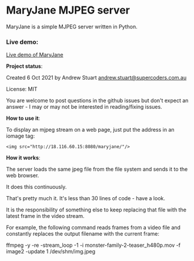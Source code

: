 # MaryJane MJPEG server

MaryJane is a simple MJPEG server written in Python.

### Live demo:

<a href="http://18.116.60.15:8080/maryjane/">
    Live demo of MaryJane
</a>

**Project status**:

Created 6 Oct 2021 by Andrew Stuart andrew.stuart@supercoders.com.au

License: MIT

You are welcome to post questions in the github issues but don't expect an answer - I may or may not be interested in reading/fixing issues.

**How to use it**:

To display an mjpeg stream on a web page, just put the address in an iomage tag:

    <img src="http://18.116.60.15:8080/maryjane/"/>


**How it works**:

The server loads the same jpeg file from the file system and sends it to the web browser.

It does this continuously.

That's pretty much it.  It's less than 30 lines of code - have a look.

It is the responsibility of something else to keep replacing that file with the latest frame in the video stream.

For example, the following command reads frames from a video file and constantly replaces the output filename with the current frame:

ffmpeg -y -re  -stream_loop -1 -i monster-family-2-teaser_h480p.mov  -f image2 -update 1 /dev/shm/img.jpeg

